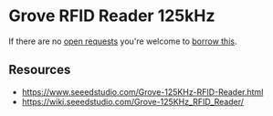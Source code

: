 # Grove RFID Reader 125kHz
If there are no [open requests](../../../../issues?q=is%3Aissue+is%3Aopen+%22Grove+RFID+Reader+125kHz%22+in%3Atitle) you're welcome to [borrow this](../../../../issues/new?title=Borrow+request+for+Grove+RFID+Reader+125kHz&body=1+piece+of+%5Bthis%5D%28..%2Fblob%2Fmain%2F.%2FHardware%2FModules%2FGrove_RFID_Reader_125kHz.md%29+for+~2+weeks.).

## Resources
- https://www.seeedstudio.com/Grove-125KHz-RFID-Reader.html
- https://wiki.seeedstudio.com/Grove-125KHz_RFID_Reader/
